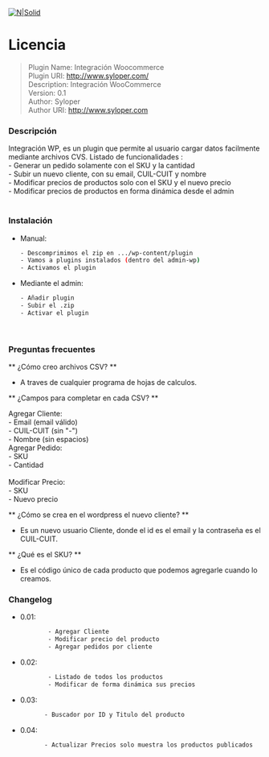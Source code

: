 [![N|Solid](https://www.syloper.com/wp-content/themes/chroma/img/icono_blanco.png)](https://syloper.com)

# Licencia  

> Plugin Name: Integración Woocommerce <br />
> Plugin URI: http://www.syloper.com/ <br />
> Description: Integración WooCommerce <br />
> Version: 0.1 <br />
> Author: Syloper <br />
> Author URI: http://www.syloper.com <br />


### Descripción

Integración WP, es un plugin que permite al usuario cargar datos facilmente mediante archivos CVS.
Listado de funcionalidades :<br />
							- Generar un pedido solamente con el SKU y la cantidad <br />
							- Subir un nuevo cliente, con su email, CUIL-CUIT y nombre <br />
							- Modificar precios de productos solo con el SKU y el nuevo precio <br />
                            - Modificar precios de productos en forma dinámica desde el admin <br />
<br />

### Instalación

- Manual: <br /> 
    ```sh
    - Descomprimimos el zip en .../wp-content/plugin 
    - Vamos a plugins instalados (dentro del admin-wp)
    - Activamos el plugin
    ```

- Mediante el admin: <br />
    
    ```sh
    - Añadir plugin 
    - Subir el .zip
    - Activar el plugin
     ```
<br /> 

### Preguntas frecuentes

** ¿Cómo creo archivos CSV? **

 - A traves de cualquier programa de hojas de calculos.<br />

** ¿Campos para completar en cada CSV? **

Agregar Cliente: <br /> 
                - Email (email válido)
<br />
                - CUIL-CUIT (sin "-")
<br />
                - Nombre (sin espacios)
<br /> 
Agregar Pedido: <br />
                - SKU
<br />
                - Cantidad
<br /> <br /> 
Modificar Precio:<br />
                - SKU
<br />
                - Nuevo precio
<br /> 

** ¿Cómo se crea en el wordpress el nuevo cliente? **

 - Es un nuevo usuario Cliente, donde el id es el email y la contraseña es el CUIL-CUIT.   

** ¿Qué es el SKU? **

 - Es el código único de cada producto que podemos agregarle cuando lo creamos. <br />

 ### Changelog 

 - 0.01: <br />
```sh
           - Agregar Cliente 
           - Modificar precio del producto
           - Agregar pedidos por cliente  
```
 - 0.02: <br />
```sh
           - Listado de todos los productos 
           - Modificar de forma dinámica sus precios
```
 - 0.03: <br />
 ```sh
           - Buscador por ID y Titulo del producto 
```
 - 0.04: <br />
 ```sh
           - Actualizar Precios solo muestra los productos publicados 
  ```
  <br />
